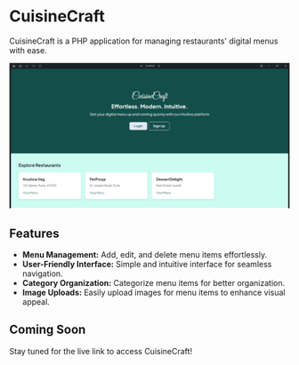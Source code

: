 <!-- Basic README -->

# CuisineCraft

CuisineCraft is a PHP application for managing restaurants' digital menus with ease.

<!-- add an image -->

![Preview Image](assets/preview.png)

## Features

- **Menu Management:** Add, edit, and delete menu items effortlessly.
- **User-Friendly Interface:** Simple and intuitive interface for seamless navigation.
- **Category Organization:** Categorize menu items for better organization.
- **Image Uploads:** Easily upload images for menu items to enhance visual appeal.

## Coming Soon

Stay tuned for the live link to access CuisineCraft!
